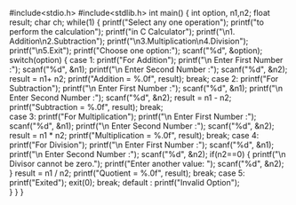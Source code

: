 #include<stdio.h>
#include<stdlib.h>
int main()
{
	int option, n1,n2;
	float result;
	char ch;
	while(1)
	{
		printf("Select any one operation");
		printf("to perform the calculation");
		printf("in C Calculator");
		printf("\n1. Addition\n2.Subtraction");
		printf("\n3.Multiplication\n4.Division");
		printf("\n5.Exit");
		printf("Choose one option:");
		scanf("%d", &option);
		switch(option)
		{
			case 1:
				printf("For Addition");
				printf("\n Enter First Number :");
				scanf("%d", &n1);
				printf("\n Enter Second Number :");
				scanf("%d", &n2);
				result = n1+ n2;
				printf("Addition = %.0f", result);
				break;
			case 2:
				printf("For Subtraction");
				printf("\n Enter First Number :");
				scanf("%d", &n1);
				printf("\n Enter Second Number :");
				scanf("%d", &n2);
				result = n1 - n2;
				printf("Subtraction = %.0f", result);
				break;	
			case 3:
				printf("For Multiplication");
				printf("\n Enter First Number :");
				scanf("%d", &n1);
				printf("\n Enter Second Number :");
				scanf("%d", &n2);
				result = n1 * n2;
				printf("Multiplication = %.0f", result);
				break;
			case 4:
				printf("For Division");
				printf("\n Enter First Number :");
				scanf("%d", &n1);
				printf("\n Enter Second Number :");
				scanf("%d", &n2);
				if(n2==0)
				{
					printf("\n Divisor cannot be zero.");
					printf("Enter another value: ");
					scanf("%d", &n2);
				}
				result = n1 / n2;
				printf("Quotient = %.0f", result);
				break;
			case 5:
				printf("Exited");
				exit(0);
				break;
			default :
			    printf("Invalid Option");				
						}
	}
}
